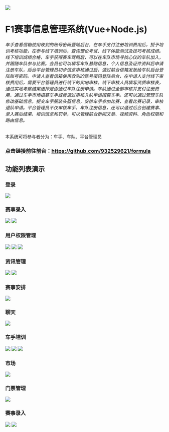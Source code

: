 [![](https://github.com/932529621/formula/blob/master/readimg/icon192x192.png)](https://github.com/932529621/formula/blob/master/readimg/icon192x192.png "markdown")

# F1赛事信息管理系统(Vue+Node.js)
###### 车手查看信箱使用收到的账号密码登陆后台，在车手支付注册培训费用后，授予培训考核功能，在参与线下培训后，查询理论考试、线下体能测试及技巧考核成绩。线下培训成绩合格，车手获得赛车驾照后，可以在车队市场寻找心仪的车队加入，并跟随车队参与比赛。会员也可以填写车队基础信息，个人信息及证件资料后申请注册车队，后台平台管理员初步信息审核通过后，通过前台信箱发放给车队后台登陆账号密码。申请人查看信箱使用收到的账号密码登陆后台，在申请人支付线下审核费用后，需要平台管理员进行线下的实地审核。线下审核人员填写资质审核表，通过实地考察结果选择是否通过车队注册申请。车队通过全部审核并支付注册费用，通过车手市场招募车手或者通过审核入队申请招募车手。还可以通过管理车队修改基础信息，提交车手服装头盔信息，安排车手参加比赛，查看比赛记录，审核退队申请。平台管理员不仅审核车手、车队注册信息，还可以通过后台创建赛事、录入赛后结果、培训信息和罚单，可以管理前台新闻文章、视频资料、角色权限和路由信息。
本系统可将参与者分为：车手、车队、平台管理员
### 点击链接前往前台：<https://github.com/932529621/formula>

## 功能列表演示
### 登录
![](https://github.com/932529621/node_formula/blob/main/readimg/%E7%99%BB%E5%BD%95.png)
### 赛事录入
![](https://github.com/932529621/node_formula/blob/main/readimg/%E8%B5%9B%E4%BA%8B%E5%BD%95%E5%85%A5.png)
![](https://github.com/932529621/node_formula/blob/main/readimg/%E8%B5%9B%E4%BA%8B%E5%BD%95%E5%85%A51.png)
### 用户权限管理
![](https://github.com/932529621/node_formula/blob/main/readimg/%E7%94%A8%E6%88%B7%E7%AE%A1%E7%90%86.png)
![](https://github.com/932529621/node_formula/blob/main/readimg/%E8%B7%AF%E7%94%B1%E7%AE%A1%E7%90%86.png)
![](https://github.com/932529621/node_formula/blob/main/readimg/%E8%A7%92%E8%89%B2%E7%AE%A1%E7%90%86.png)
### 资讯管理
![](https://github.com/932529621/node_formula/blob/main/readimg/%E8%A7%86%E9%A2%91%E7%AE%A1%E7%90%86.png)
![](https://github.com/932529621/node_formula/blob/main/readimg/%E8%A7%86%E9%A2%91%E7%AE%A1%E7%90%861.png)
### 赛事安排
![](https://github.com/932529621/node_formula/blob/main/readimg/%E8%B5%9B%E4%BA%8B%E5%AE%89%E6%8E%92.png)
### 聊天
![](https://github.com/932529621/node_formula/blob/main/readimg/%E8%81%8A%E5%A4%A9.png)
### 车手培训
![](https://github.com/932529621/node_formula/blob/main/readimg/%E6%8A%80%E8%83%BD%E6%B5%8B%E8%AF%95.png)
![](https://github.com/932529621/node_formula/blob/main/readimg/%E7%90%86%E8%AE%BA%E8%80%83%E6%A0%B8.png)
![](https://github.com/932529621/node_formula/blob/main/readimg/%E4%BD%93%E8%83%BD%E6%B5%8B%E8%AF%95.png)
### 市场
![](https://github.com/932529621/node_formula/blob/main/readimg/%E8%BD%A6%E9%98%9F%E5%B8%82%E5%9C%BA.png)
### 门票管理
![](https://github.com/932529621/node_formula/blob/main/readimg/%E9%97%A8%E7%A5%A8%E7%AE%A1%E7%90%86.png)
### 赛事录入
![](https://github.com/932529621/node_formula/blob/main/readimg/%E8%B5%9B%E4%BA%8B%E5%BD%95%E5%85%A5.png)
![](https://github.com/932529621/node_formula/blob/main/readimg/%E8%B5%9B%E4%BA%8B%E5%BD%95%E5%85%A51.png)
